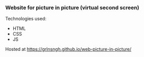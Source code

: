 ### Website for picture in picture (virtual second screen)

Technologies used:
- HTML
- CSS
- JS

Hosted at https://grlnsngh.github.io/web-picture-in-picture/
